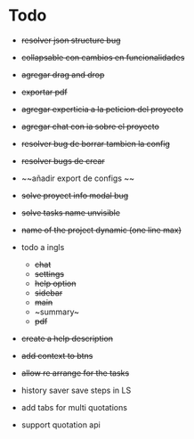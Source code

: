 # Todo
- ~~resolver json structure bug~~
- ~~collapsable con cambios en funcionalidades~~
- ~~agregar drag and drop~~
- ~~exportar pdf~~
- ~~agregar experticia a la peticion del proyecto~~
- ~~agregar chat con ia sobre el proyecto~~

- ~~resolver bug de borrar tambien la config~~
- ~~resolver bugs de crear~~
- ~~añadir export de configs ~~
- ~~solve proyect info modal bug~~


- ~~solve tasks name unvisible~~
- ~~name of the project dynamic (one line max)~~
- todo a ingls
  - ~~chat~~
  - ~~settings~~
  - ~~help option~~
  - ~~sidebar~~
  - ~~main~~
  - ~summary~
  - ~~pdf~~
- ~~create a help description~~
- ~~add context to btns~~
- ~~allow re arrange for the tasks~~
- history saver save steps in LS
- add tabs for multi quotations
- support quotation api